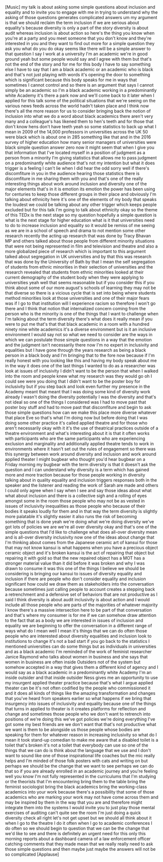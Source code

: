 
[Music]
my talk is about asking some simple
questions about inclusion and equality
and to invite you to engage with me in
trying to understand why the asking of
those questions generates complicated
answers um my argument is that we should
reclaim the term inclusion if we are
serious about equality&#39;s because
diversity is only a part of the story
diversity is about audit whereas
inclusion is about action so here&#39;s the
thing you know when you&#39;re at a party
and you meet someone that you don&#39;t know
and they&#39;re interested in you and they
want to find out more for a simple
question they ask you what do you do
okay seems like there will be a simple
answer to that question I say I work at
a university I&#39;m an academic we&#39;re in
good ground yeah
but some people would say and I agree
with them but that&#39;s not the end of the
story
and for me for this body I have to say
something else I have to say that I am a
black academic or an academic who is
black and that&#39;s not just playing with
words it&#39;s opening the door to something
which is significant because this body
speaks for me in ways that sometimes I
cannot control and so there is an
argument that says I cannot simply be an
academic so I&#39;m a black academic working
in a predominantly white Academy it&#39;s
there a park now and we&#39;ll come back to
it later when I applied for this talk
some of the political situations that
we&#39;re seeing on the various news feeds
across the world hadn&#39;t taken place and
I think now there&#39;s all the more reason
for us to consider bringing back the
notion of inclusion into what we do a
word about black academics there aren&#39;t
very many and a colleague&#39;s has likened
them to hen&#39;s teeth and for those that
don&#39;t know hens don&#39;t have teeth yeah so
some statistics to back up what I mean
in 2009 of the 14,000 professors in
universities across the UK 50 were black
which is about one in 285 something like
that and in the 2016 survey of higher
education how many senior managers of
universities were black simple question
answer zero now it might seem that when
I give you that information that I&#39;ve
located myself in a position of judgment
as a person from a minority
I&#39;m giving statistics that allows me to
pass judgment on a predominantly white
audience that&#39;s not my intention but
what it does trigger is a feeling I
can&#39;t lie when I did hear the odd sorry
well if there&#39;s discomfiture in you in
the audience hearing those statistics
there is discomfiture in me sharing them
with you and that&#39;s one of the really
interesting things about work around
inclusion and diversity one of the major
elements that&#39;s in it is emotion its
emotion the power has been using for
centuries to keep those different groups
in their place and obviously I&#39;m talking
about ethnicity here it&#39;s one of the
elements of my body that speaks the
loudest we could be talking about any
other trigger which keeps people
excluded but for this talk I&#39;m going to
talk about ethnicity okay so the theme
of this TEDx is the next stage so my
question hopefully a simple question is
what is the next stage for higher
education what is it that universities
need to do to increase inclusion and
equality so it would be remiss of me
seeing as we are in a school of speech
and drama to not mention some other
research recently the acting up research
that was done by Tracy Bhavan MP and
others talked about those people from
different minority situations that were
not being represented in film and
television and theatre and also a more
globalized piece of research which is
important to this argument talked about
segregation in UK universities and by
that this was research that was done by
the University of Bath by that I mean
the self segregation of students from
ethnic minorities in their selection of
universities and the research revealed
that students from ethnic minorities
looked at their current demography of
the student body when they were applying
to universities yeah well that seems
reasonable but if you consider this if
you think about some of our more
august&#39;s schools of learning they may
not be that diverse so there is a
vicious cycle that is set into being
where students method minorities look at
those universities and one of their
major fears was if I go to that
institution will I experience racism so
therefore I won&#39;t go there
and I think that notion that
internalized concern coming from the
person who is the minority is one of the
things that I want to challenge when I&#39;m
talking about the term diversity there&#39;s
what does it really mean if you were to
put me that&#39;s that that black academic
in a room with a hundred ninety nine
white academics it&#39;s a diverse
environment
but is it an inclusive environment I
would say not so what we need to
consider are the ways in which we can
postulate those simple questions in a
way that the emotion and the judgment
isn&#39;t necessarily there now I&#39;m no
expert in inclusivity and equalities but
I have gone through the years research
as being a black person in a black body
and I&#39;m bringing that to the fore now
because if I&#39;m really honest with you
looking like this and having my body
speak about me in the way it does one of
the last things I wanted to do as a
researcher was look at issues of
inclusivity I didn&#39;t want to be the
person that when I walked into the room
and people knew what my research was
they would go oh I could see were you
doing that I didn&#39;t want to be the
poster boy for inclusivity but if you
step back and look even further my
presence in the Academy meant that meant
that I was doing some kind of diversity
work already I wasn&#39;t doing the
diversity potentially I was the
diversity and that&#39;s not ideal so one of
the things I considered was I had to
move past that poster boy stuff and had
to move past that discomfiture and begin
to ask those simple questions how can we
make this place more diverse whatever
that place Eve so that&#39;s what I&#39;m doing
now but before doing that I was doing
some other practice it&#39;s called applied
theatre and for those who aren&#39;t
necessarily okay with it it&#39;s the use of
theatrical practices outside of a
theatre environment and what&#39;s
interesting about it is that it often
works with participants who are the same
participants who are experiencing
exclusion and marginality and
additionally applied theatre tends to
work in environments where it hasn&#39;t set
out the rules of engagement
so there was this synergy between work
around diversity and inclusion and work
around applied theater
I might bugbear who thought you&#39;d hear
bugbear on a Friday morning my bugbear
with the term diversity is that it
doesn&#39;t ask the question and I can
understand why diversity is a term which
has gained more and more traction
because for those people working in
diversity talking about in quality
equality and inclusion triggers
responses both in the speaker and the
listener and reading the work of Sarah
are made and others I could only agree
when I say when I see and say those
ideas about what what about inclusion
and there is a collective sigh and a
rolling of eyes amongst some in the room
those people who may not be as vested in
issues of inclusivity inequalities as
those people who because of their bodies
it speaks loudly for them and in that
way the term diversity is slightly more
palatable it&#39;s slightly easier it also
runs the risk of becoming something that
is done yeah we&#39;re doing what we&#39;re
doing diversity we&#39;ve got lots of
policies we are we&#39;re all over diversity
okay and that&#39;s one of the simple
questions that I&#39;d like to challenge
what does all-over diversity mean and is
all-over diversity inclusivity now one
of the ideas about change that I&#39;m
thinking about comes from the Japanese
ceramic art of kansui for those that may
not know
kansui is what happens when you have a
precious object ceramic object and it&#39;s
broken
kansui is the act of repairing that
object but repairing it with gold so
that the new repaired object has a MOT
has a stronger material value than it
did before it was broken and why I was
drawn to consume it was this one of the
things I believe we should be
considering is bringing our kansui
to issues of diversity equality and
inclusion if there are people who don&#39;t
consider equality and inclusion
significant how could we draw them as
stakeholders into the conversation
because sometimes just calling people to
account creates a stepping back a
retrenchment and a defensive set of
behaviors that are not productive as I
said I think diversity is about audit
inclusivity is about action and I would
include all those people who are parts
of the majorities of whatever majority I
know there&#39;s a massive intersection here
to be part of that conversation and
that&#39;s where my consumer is for me if we
can somehow draw attention to the fact
that as a body we are interested in
issues of inclusion and equality we are
beginning to offer the conversation in a
different range of ways what do I mean
well I mean it&#39;s things that we can do
often those people who are interested
about diversity equalities and inclusion
look to institutions to change it&#39;s not
a bad start if you go back to the
statistics I mentioned universities can
do some things but as individuals in
universities and as a black academic I&#39;m
reminded of the work of feminist
researcher Janice Raymond who talks
about women in business and she says
that women in business are often
inside Outsiders not of the system but
somehow accepted in a way that gives
them a different kind of agency and I
would say as a black academic in a
predominantly white Academy I&#39;m an
inside outsider and that inside outsider
Ness gives me an opportunity to use my
insurgent applied theater practice
because that&#39;s what I argue applied
theater can be
it&#39;s not often codified by the people
who commissioned it and it does all
kinds of things like the amazing
transformation and changes that you&#39;ve
heard from speakers earlier so what
happens if we bring that insurgency into
issues of inclusivity and equality
because one of the things that turns in
applied to theater is it creates
platforms for reflection and change and
sometimes those people who we don&#39;t want
to retrench into positions of we&#39;re
doing this we&#39;ve got policies we&#39;re
doing everything I&#39;ve got some my best
friends are we don&#39;t want that that&#39;s
not productive what we want is them to
be alongside us those people whose
bodies are speaking for them for
whatever reason in increasing
inclusivity so what do I mean it took
stand-up comedian to make me aware that
a disabled toilet is a toilet that&#39;s
broken it&#39;s not a toilet that everybody
can use so one of the things that we can
do is think about the language that we
use and I don&#39;t want to sound like one
of those inspirational life coaches but
the mic really helps
and I&#39;m minded of those folk posters
with cats and writing on but perhaps we
should be the change that we want to see
perhaps we can do that so if you are
already enrolled in an academic journey
and you&#39;re feeling well you know I&#39;m not
fully represented in the curriculums
that I&#39;m studying or the theorists that
I&#39;m encountering bring them to the table
bring the feminist sociologist bring the
black academics bring the working-class
academics into your work because there&#39;s
a possibility that some of those
academics who are marking your work may
not have come across them and may be
inspired by them in the way that you are
and therefore might integrate them into
the systems I would invite you to just
play those mental exercises of auditing
can&#39;t quite see the room I&#39;m just doing
a quick diversity check all right let&#39;s
not get upset but we should all think
about it when I go to the theatre I do
it often when I go to academic
conferences I do often so we should
begin to question that we can be the
change that we&#39;d like to see and there
is definitely an urgent need for this
only this morning reports about a
dashboard camera of a law enforcement
officer catching comments that they made
mean that we really really need to ask
those simple questions and then maybe
just maybe the answers will not be so
complicated
[Applause]
